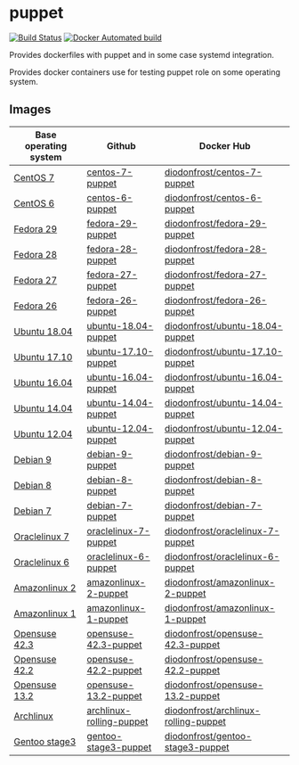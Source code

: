 # puppet

[![Build Status](https://travis-ci.org/diodonfrost/docker-puppet.svg?branch=master)](https://travis-ci.org/diodonfrost/docker-puppet)
[![Docker Automated build](https://img.shields.io/docker/automated/diodonfrost/centos-7-puppet.svg?maxAge=2592000)](https://hub.docker.com/r/diodonfrost/centos-7-puppet/)

Provides dockerfiles with puppet and in some case systemd integration.

Provides docker containers use for testing puppet role on some operating system.

## Images

| Base operating system        | Github                       | Docker Hub                               |
| ---------------------------- | -----------------------------| ---------------------------------------- |
| [CentOS 7][CentOS]           | [centos-7-puppet][]          | [diodonfrost/centos-7-puppet][]          |
| [CentOS 6][CentOS]           | [centos-6-puppet][]          | [diodonfrost/centos-6-puppet][]          |
| [Fedora 29][Fedora]          | [fedora-29-puppet][]         | [diodonfrost/fedora-29-puppet][]         |
| [Fedora 28][Fedora]          | [fedora-28-puppet][]         | [diodonfrost/fedora-28-puppet][]         |
| [Fedora 27][Fedora]          | [fedora-27-puppet][]         | [diodonfrost/fedora-27-puppet][]         |
| [Fedora 26][Fedora]          | [fedora-26-puppet][]         | [diodonfrost/fedora-26-puppet][]         |
| [Ubuntu 18.04][Ubuntu]       | [ubuntu-18.04-puppet][]      | [diodonfrost/ubuntu-18.04-puppet][]      |
| [Ubuntu 17.10][Ubuntu]       | [ubuntu-17.10-puppet][]      | [diodonfrost/ubuntu-17.10-puppet][]      |
| [Ubuntu 16.04][Ubuntu]       | [ubuntu-16.04-puppet][]      | [diodonfrost/ubuntu-16.04-puppet][]      |
| [Ubuntu 14.04][Ubuntu]       | [ubuntu-14.04-puppet][]      | [diodonfrost/ubuntu-14.04-puppet][]      |
| [Ubuntu 12.04][Ubuntu]       | [ubuntu-12.04-puppet][]      | [diodonfrost/ubuntu-12.04-puppet][]      |
| [Debian 9][Debian]           | [debian-9-puppet][]          | [diodonfrost/debian-9-puppet][]          |
| [Debian 8][Debian]           | [debian-8-puppet][]          | [diodonfrost/debian-8-puppet][]          |
| [Debian 7][Debian]           | [debian-7-puppet][]          | [diodonfrost/debian-7-puppet][]          |
| [Oraclelinux 7][Oraclelinux] | [oraclelinux-7-puppet][]     | [diodonfrost/oraclelinux-7-puppet][]     |
| [Oraclelinux 6][Oraclelinux] | [oraclelinux-6-puppet][]     | [diodonfrost/oraclelinux-6-puppet][]     |
| [Amazonlinux 2][Amazonlinux] | [amazonlinux-2-puppet][]     | [diodonfrost/amazonlinux-2-puppet][]     |
| [Amazonlinux 1][Amazonlinux] | [amazonlinux-1-puppet][]     | [diodonfrost/amazonlinux-1-puppet][]     |
| [Opensuse 42.3][Opensuse]    | [opensuse-42.3-puppet][]     | [diodonfrost/opensuse-42.3-puppet][]     |
| [Opensuse 42.2][Opensuse]    | [opensuse-42.2-puppet][]     | [diodonfrost/opensuse-42.2-puppet][]     |
| [Opensuse 13.2][Opensuse]    | [opensuse-13.2-puppet][]     | [diodonfrost/opensuse-13.2-puppet][]     |
| [Archlinux][Archlinux]       | [archlinux-rolling-puppet][] | [diodonfrost/archlinux-rolling-puppet][] |
| [Gentoo stage3][Gentoo]      | [gentoo-stage3-puppet][]     | [diodonfrost/gentoo-stage3-puppet][]     |

[Centos]: https://hub.docker.com/_/centos/
[Fedora]: https://hub.docker.com/_/fedora/
[Ubuntu]: https://hub.docker.com/_/ubuntu/
[Debian]: https://hub.docker.com/_/debian/
[Oraclelinux]: https://hub.docker.com/_/oraclelinux/
[Amazonlinux]: https://hub.docker.com/_/amazonlinux/
[Opensuse]: https://hub.docker.com/_/opensuse/
[Archlinux]: https://hub.docker.com/r/base/archlinux/
[Gentoo]: https://hub.docker.com/r/gentoo/stage3-amd64/

[centos-7-puppet]: https://github.com/diodonfrost/docker-puppet/blob/master/centos-7-puppet/Dockerfile.centos-7
[centos-6-puppet]: https://github.com/diodonfrost/docker-puppet/blob/master/centos-6-puppet/Dockerfile.centos-6
[fedora-29-puppet]: https://github.com/diodonfrost/docker-puppet/blob/master/fedora-29-puppet/Dockerfile.fedora-29
[fedora-28-puppet]: https://github.com/diodonfrost/docker-puppet/blob/master/fedora-28-puppet/Dockerfile.fedora-28
[fedora-27-puppet]: https://github.com/diodonfrost/docker-puppet/blob/master/fedora-27-puppet/Dockerfile.fedora-27
[fedora-26-puppet]: https://github.com/diodonfrost/docker-puppet/blob/master/fedora-26-puppet/Dockerfile.fedora-26
[ubuntu-18.04-puppet]: https://github.com/diodonfrost/docker-puppet/blob/master/ubuntu-18.04-puppet/Dockerfile.ubuntu-18.04
[ubuntu-17.10-puppet]: https://github.com/diodonfrost/docker-puppet/blob/master/ubuntu-17.10-puppet/Dockerfile.ubuntu-17.10
[ubuntu-16.04-puppet]: https://github.com/diodonfrost/docker-puppet/blob/master/ubuntu-16.04-puppet/Dockerfile.ubuntu-16.04
[ubuntu-14.04-puppet]: https://github.com/diodonfrost/docker-puppet/blob/master/ubuntu-14.04-puppet/Dockerfile.ubuntu-14.04
[ubuntu-12.04-puppet]: https://github.com/diodonfrost/docker-puppet/blob/master/ubuntu-12.04-puppet/Dockerfile.ubuntu-12.04
[debian-9-puppet]: https://github.com/diodonfrost/docker-puppet/blob/master/debian-9-puppet/Dockerfile.debian-9
[debian-8-puppet]: https://github.com/diodonfrost/docker-puppet/blob/master/debian-8-puppet/Dockerfile.debian-8
[debian-7-puppet]: https://github.com/diodonfrost/docker-puppet/blob/master/debian-7-puppet/Dockerfile.debian-7
[oraclelinux-7-puppet]: https://github.com/diodonfrost/docker-puppet/blob/master/oraclelinux-7-puppet/Dockerfile.oraclelinux-7
[oraclelinux-6-puppet]: https://github.com/diodonfrost/docker-puppet/blob/master/oraclelinux-6-puppet/Dockerfile.oraclelinux-6
[amazonlinux-2-puppet]: https://github.com/diodonfrost/docker-puppet/blob/master/amazonlinux-2-puppet/Dockerfile.amazonlinux-2
[amazonlinux-1-puppet]: https://github.com/diodonfrost/docker-puppet/blob/master/amazonlinux-1-puppet/Dockerfile.amazonlinux-1
[opensuse-42.3-puppet]: https://github.com/diodonfrost/docker-puppet/blob/master/opensuse-42.3-puppet/Dockerfile.opensuse-42.3
[opensuse-42.2-puppet]: https://github.com/diodonfrost/docker-puppet/blob/master/opensuse-42.2-puppet/Dockerfile.opensuse-42.2
[opensuse-13.2-puppet]: https://github.com/diodonfrost/docker-puppet/blob/master/opensuse-13.2-puppet/Dockerfile.opensuse-13.2
[archlinux-rolling-puppet]: https://github.com/diodonfrost/docker-puppet/blob/master/archlinux-rolling-puppet/Dockerfile.archlinux-rolling
[gentoo-stage3-puppet]: https://github.com/diodonfrost/docker-puppet/blob/master/gentoo-stage3-puppet/Dockerfile.gentoo-stage3

[diodonfrost/centos-7-puppet]: https://hub.docker.com/r/diodonfrost/centos-7-puppet
[diodonfrost/centos-6-puppet]: https://hub.docker.com/r/diodonfrost/centos-6-puppet
[diodonfrost/fedora-29-puppet]: https://hub.docker.com/r/diodonfrost/fedora-29-puppet
[diodonfrost/fedora-28-puppet]: https://hub.docker.com/r/diodonfrost/fedora-28-puppet
[diodonfrost/fedora-27-puppet]: https://hub.docker.com/r/diodonfrost/fedora-27-puppet
[diodonfrost/fedora-26-puppet]: https://hub.docker.com/r/diodonfrost/fedora-26-puppet
[diodonfrost/ubuntu-18.04-puppet]: https://hub.docker.com/r/diodonfrost/ubuntu-18.04-puppet
[diodonfrost/ubuntu-17.10-puppet]: https://hub.docker.com/r/diodonfrost/ubuntu-17.10-puppet
[diodonfrost/ubuntu-16.04-puppet]: https://hub.docker.com/r/diodonfrost/ubuntu-16.04-puppet
[diodonfrost/ubuntu-14.04-puppet]: https://hub.docker.com/r/diodonfrost/ubuntu-14.04-puppet
[diodonfrost/ubuntu-12.04-puppet]: https://hub.docker.com/r/diodonfrost/ubuntu-12.04-puppet
[diodonfrost/debian-9-puppet]: https://hub.docker.com/r/diodonfrost/debian-9-puppet
[diodonfrost/debian-8-puppet]: https://hub.docker.com/r/diodonfrost/debian-8-puppet
[diodonfrost/debian-7-puppet]: https://hub.docker.com/r/diodonfrost/debian-7-puppet
[diodonfrost/oraclelinux-7-puppet]: https://hub.docker.com/r/diodonfrost/oraclelinux-7-puppet
[diodonfrost/oraclelinux-6-puppet]: https://hub.docker.com/r/diodonfrost/oraclelinux-6-puppet
[diodonfrost/amazonlinux-2-puppet]: https://hub.docker.com/r/diodonfrost/amazonlinux-2-puppet
[diodonfrost/amazonlinux-1-puppet]: https://hub.docker.com/r/diodonfrost/oraclelinux-1-puppet
[diodonfrost/opensuse-42.3-puppet]:  https://hub.docker.com/r/diodonfrost/opensuse-42.3-puppet
[diodonfrost/opensuse-42.2-puppet]:  https://hub.docker.com/r/diodonfrost/opensuse-42.2-puppet
[diodonfrost/opensuse-13.2-puppet]:  https://hub.docker.com/r/diodonfrost/opensuse-13.2-puppet
[diodonfrost/archlinux-rolling-puppet]: https://hub.docker.com/r/diodonfrost/archlinux-rolling-puppet
[diodonfrost/gentoo-stage3-puppet]: https://hub.docker.com/r/diodonfrost/gentoo-stage3-puppet
